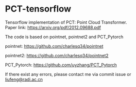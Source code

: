 # PCT-tensorflow
Tensorflow implementation of PCT: Point Cloud Transformer.  
Paper link: https://arxiv.org/pdf/2012.09688.pdf  

The code is based on pointnet, pointnet2 and PCT_Pytorch  

pointnet:     https://github.com/charlesq34/pointnet  

pointnet2:    https://github.com/charlesq34/pointnet2  

PCT_Pytorch:  https://github.com/uyzhang/PCT_Pytorch  

If there exist any errors, please contact me via commit issue or liufeng@radi.ac.cn

